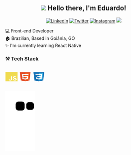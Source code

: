 <h2 align="center">  <img src="https://media.giphy.com/media/hvRJCLFzcasrR4ia7z/giphy.gif" width="30px"> Hello there, I'm Eduardo! </h2>

<p align="center">
  <a href="https://www.linkedin.com/in/eduardo-luiz-dev/" target="_blank"><img src="https://img.shields.io/badge/LinkedIn-%230077B5.svg?&style=flat-square&logo=linkedin&logoColor=white" alt="LinkedIn"></a>
  <a href="https://twitter.com/Dudubza" target="_blank"><img src="https://img.shields.io/badge/Twitter-%2303A9F4.svg?&style=flat-square&logo=twitter&logoColor=white" alt="Twitter"></a>
  <a href="https://www.instagram.com/dudubza/" target="_blank"><img src="https://img.shields.io/badge/Instagram-%23E4405F.svg?&style=flat-square&logo=instagram&logoColor=white" alt="Instagram"></a>
  <a href = "mailto:luizalmeidabarbosa09@gmail.com"><img src="https://img.shields.io/badge/-Gmail-%23333?style=flat-square&logo=gmail&logoColor=white" target="_blank"></a>
</p>

:computer: Front-end Developer <br>
:house: Brazilian, Based in Goiânia, GO <br>
:sparkles: I'm currently learning React Native <br>

### ⚒️ Tech Stack

<div style="display: inline_block"><br>
  <img align="center" alt="Js" height="30" width="40" src="https://raw.githubusercontent.com/devicons/devicon/master/icons/javascript/javascript-plain.svg">
  <img align="center" alt="HTML" height="30" width="40" src="https://raw.githubusercontent.com/devicons/devicon/master/icons/html5/html5-original.svg">
  <img align="center" alt="CSS" height="30" width="40" src="https://raw.githubusercontent.com/devicons/devicon/master/icons/css3/css3-original.svg">
</div>
 
 <br>
 
<div> 

  ![Snake animation](https://github.com/eduardobza/eduardobza/blob/output/github-contribution-grid-snake.svg)
  
</div>
